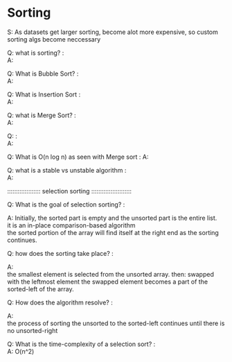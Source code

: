 # Sorting

S: As datasets get larger sorting, become alot more expensive, so custom sorting algs become neccessary 
         

Q: what is sorting? :      
A:  
      
Q: What is Bubble Sort? :      
A:  
        
Q: What is Insertion Sort :    
A:  
      
         
Q:  what is Merge Sort?  :     
A:     
      
Q:   :      
A:    
         
Q: What is O(n log n) as seen with Merge sort : 
A:     
        
Q: what is a stable vs unstable algorithm :   
A:  
      
         
   ::::::::::::::::::: selection sorting :::::::::::::::::::::::      


Q: What is the goal of selection sorting?  :     
          
A:     Initially, the sorted part is empty and the unsorted part is the entire list.  
       it is an in-place comparison-based algorithm     
       the sorted portion of the array will find itself at the right end as the sorting continues.

Q: how does the sorting take place? :      
          
A:  
      the smallest element is selected from the unsorted array.
      then:  swapped with the leftmost element
      the swapped element becomes a part of the sorted-left of the array.    
    
Q: How does the algorithm resolve? :     

A:    
    the process of sorting the unsorted to the sorted-left continues until there is no unsorted-right

Q: What is the time-complexity of a selection sort? :    
A: O(n^2)



